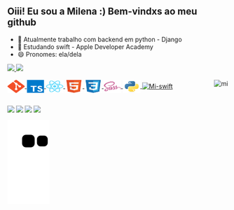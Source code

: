 ## Oiii! Eu sou a Milena :) Bem-vindxs ao meu github

- 🔭 Atualmente trabalho com backend em python - Django
- 🌱 Estudando swift - Apple Developer Academy
- 😄 Pronomes: ela/dela

<div>
  <a href="https://github.com/milenaalcantara">
  <img height="166em" src="https://github-readme-stats.vercel.app/api?username=milenaalcantara&show_icons=true&theme=dracula&include_all_commits=true&count_private=true"/>
  <img height="166em" src="https://github-readme-stats.vercel.app/api/top-langs/?username=milenaalcantara&layout=compact&langs_count=16&theme=dracula"/>
</div>
<div style="display: inline_block"><br>
  <img align="center" alt="Mi-Git" height="30" width="40" src="https://raw.githubusercontent.com/devicons/devicon/master/icons/git/git-plain.svg">
<!--   <img align="center" alt="Mi-Js" height="30" width="40" src="https://raw.githubusercontent.com/devicons/devicon/master/icons/javascript/javascript-plain.svg"> -->
  <img align="center" alt="Mi-Ts" height="30" width="40" src="https://raw.githubusercontent.com/devicons/devicon/master/icons/typescript/typescript-plain.svg">
  <img align="center" alt="Mi-React" height="30" width="40" src="https://raw.githubusercontent.com/devicons/devicon/master/icons/react/react-original.svg">
  <img align="center" alt="Mi-HTML" height="30" width="40" src="https://raw.githubusercontent.com/devicons/devicon/master/icons/html5/html5-original.svg">
  <img align="center" alt="Mi-CSS" height="30" width="40" src="https://raw.githubusercontent.com/devicons/devicon/master/icons/css3/css3-original.svg">
  <img align="center" alt="Mi-SCSS" height="30" width="40" src="https://raw.githubusercontent.com/devicons/devicon/master/icons/sass/sass-original.svg">
  <img align="center" alt="Mi-Python" height="30" width="40" src="https://raw.githubusercontent.com/devicons/devicon/master/icons/python/python-original.svg">
<!--   <img align="center" alt="Mi-django" height="30" width="40" src="https://raw.githubusercontent.com/devicons/devicon/master/icons/django/django-original.svg"> -->
<!--   <img align="center" alt="Mi-mysql" height="30" width="40" src="https://raw.githubusercontent.com/devicons/devicon/master/icons/mysql/mysql-original.svg"> -->
    <img align="center" alt="Mi-swift" height="30" width="40" src="https://raw.githubusercontent.com/devicons/devicon/master/icons/mysql/swift-original.svg">
  <img align="right" alt="mi" height="120em" src="https://media.giphy.com/media/FNXWVL2JzYN49eRr0z/giphy.gif">
</div>
  
  ##
 
<div> 
  <a href="https:https://www.linkedin.com/in/milena-alc%C3%A2ntara-b098341ba" target="_blank"><img src="https://img.shields.io/badge/-LinkedIn-%230077B5?style=for-the-badge&logo=linkedin&logoColor=white" target="_blank"></a>
  <a href="https://gitlab.com/milenaalcantara" target="_blank"><img src="https://img.shields.io/badge/GitLab-330F63?style=for-the-badge&logo=gitlab&logoColor=white" target="_blank"></a> 
  <a href="https://www.instagram.com/milenaalcantara__" target="_blank"><img src="https://img.shields.io/badge/-Instagram-%23E4405F?style=for-the-badge&logo=instagram&logoColor=white" target="_blank"></a>
  <a href = "mailto:milimaalc@gmail.com"><img src="https://img.shields.io/badge/-Gmail-%23333?style=for-the-badge&logo=gmail&logoColor=white" target="_blank"></a>
 
  ![Snake animation](https://github.com/rafaballerini/rafaballerini/blob/output/github-contribution-grid-snake.svg)
 
</div>
  
